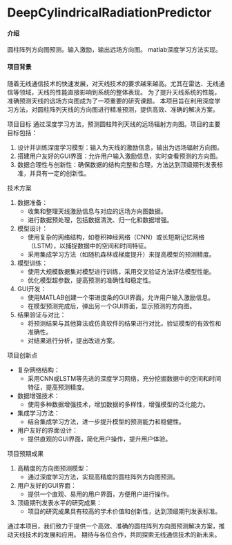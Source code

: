 # DeepCylindricalRadiationPredictor

#### 介绍
圆柱阵列方向图预测。输入激励，输出远场方向图。 matlab深度学习方法实现。

#### 项目背景
随着无线通信技术的快速发展，对天线技术的要求越来越高。尤其在雷达、无线通信等领域，天线的性能直接影响到系统的整体表现。
为了提升天线系统的性能，准确预测天线的远场方向图成为了一项重要的研究课题。
本项目旨在利用深度学习方法，对圆柱阵列天线的方向图进行精准预测，提供高效、准确的解决方案。

项目目标
通过深度学习方法，预测圆柱阵列天线的远场辐射方向图。项目的主要目标包括：
1. 设计并训练深度学习模型：输入为天线的激励信息，输出为远场辐射方向图。
2. 搭建用户友好的GUI界面：允许用户输入激励信息，实时查看预测的方向图。
3. 数据合理性与创新性：确保数据的结构完整和合理，方法达到顶级期刊发表标准，并具有一定的创新性。

技术方案
1. 数据准备：
    * 收集和整理天线激励信息与对应的远场方向图数据。
    * 进行数据预处理，包括数据清洗、归一化和数据增强。
2. 模型设计：
    * 使用复杂的网络结构，如卷积神经网络（CNN）或长短期记忆网络（LSTM），以捕捉数据中的空间和时间特征。
    * 采用集成学习方法（如随机森林或梯度提升）来提高模型的预测精度。
3. 模型训练：
    * 使用大规模数据集对模型进行训练，采用交叉验证方法评估模型性能。
    * 优化模型超参数，提高预测的准确性和稳定性。
4. GUI开发：
    * 使用MATLAB创建一个带进度条的GUI界面，允许用户输入激励信息。
    * 在模型预测完成后，弹出另一个GUI界面，显示预测的方向图。
5. 结果验证与对比：
    * 将预测结果与其他算法或仿真软件的结果进行对比，验证模型的有效性和准确性。
    * 对结果进行分析，提出改进方案。

项目创新点
* 复杂网络结构：
    * 采用CNN或LSTM等先进的深度学习网络，充分挖掘数据中的空间和时间特征，提高预测精度。
* 数据增强技术：
    * 使用多种数据增强技术，增加数据的多样性，增强模型的泛化能力。
* 集成学习方法：
    * 结合集成学习方法，进一步提升模型的预测能力和稳健性。
* 用户友好的界面设计：
    * 提供直观的GUI界面，简化用户操作，提升用户体验。

项目预期成果
1. 高精度的方向图预测模型：
    * 通过深度学习方法，实现高精度的圆柱阵列方向图预测。
2. 用户友好的GUI界面：
    * 提供一个直观、易用的用户界面，方便用户进行操作。
3. 顶级期刊发表水平的研究成果：
    * 项目的研究成果具有较高的学术价值和创新性，达到顶级期刊发表标准。

通过本项目，我们致力于提供一个高效、准确的圆柱阵列方向图预测解决方案，推动天线技术的发展和应用。
期待与各位合作，共同探索无线通信技术的新未来。